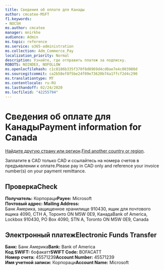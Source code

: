 ```yaml
---
title: Сведения об оплате для Канады
author: cmcatee-MSFT
f1.keywords:
- NOCSH
ms.author: cmcatee
manager: mnirkhe
audience: Admin
ms.topic: reference
ms.service: o365-administration
ms.collection: Adm_Commerce_Pay
localization_priority: Normal
description: Узнайте, где отправить платеж за подписку.
ROBOTS: NOINDEX, NOFOLLOW
ms.openlocfilehash: c1c8186b335f370f8d8969d4cd0ae7e4c003980d
ms.sourcegitcommit: ca2b58ef8f5be24f09e73620b74a1ffcf2d4c290
ms.translationtype: MT
ms.contentlocale: ru-RU
ms.lasthandoff: 02/24/2020
ms.locfileid: "42255794"
---
```

# <a name="payment-information-for-canada"></a><span data-ttu-id="6d2a1-103">Сведения об оплате для Канады</span><span class="sxs-lookup"><span data-stu-id="6d2a1-103">Payment information for Canada</span></span>

<span data-ttu-id="6d2a1-104">[Найдите другую страну или регион](../billing-and-payments/pay-for-your-subscription.md).</span><span class="sxs-lookup"><span data-stu-id="6d2a1-104">[Find another country or region](../billing-and-payments/pay-for-your-subscription.md).</span></span>

<span data-ttu-id="6d2a1-105">Заплатите в CAD только CAD и ссылайтесь на номера счетов в предъявлении к оплате.</span><span class="sxs-lookup"><span data-stu-id="6d2a1-105">Please pay in CAD only and reference your invoice number(s) on your payment remittance.</span></span>

## <a name="check"></a><span data-ttu-id="6d2a1-106">Проверка</span><span class="sxs-lookup"><span data-stu-id="6d2a1-106">Check</span></span>

<span data-ttu-id="6d2a1-107">**Получатель:** Корпораци</span><span class="sxs-lookup"><span data-stu-id="6d2a1-107">**Payee:** Microsoft</span></span>  
<span data-ttu-id="6d2a1-108">**Почтовый адрес:** </span><span class="sxs-lookup"><span data-stu-id="6d2a1-108">**Mailing Address:** </span></span>  
<span data-ttu-id="6d2a1-109">Банк Америка, защищенное хранилище 910430, ящик для почтового ящика 4090, СТН A, Торонто ON M5W 0E9, Канада</span><span class="sxs-lookup"><span data-stu-id="6d2a1-109">Bank of America, Lockbox 910430, PO Box 4090, STN A, Toronto ON M5W 0E9, Canada</span></span>

## <a name="electronic-funds-transfer"></a><span data-ttu-id="6d2a1-110">Электронный платеж</span><span class="sxs-lookup"><span data-stu-id="6d2a1-110">Electronic Funds Transfer</span></span>

<span data-ttu-id="6d2a1-111">**Банк:** Банк Америка</span><span class="sxs-lookup"><span data-stu-id="6d2a1-111">**Bank:** Bank of America</span></span>  
<span data-ttu-id="6d2a1-112">**Код SWIFT:** бофакатт</span><span class="sxs-lookup"><span data-stu-id="6d2a1-112">**SWIFT Code:** BOFACATT</span></span>  
<span data-ttu-id="6d2a1-113">**Номер счета:** 45571239</span><span class="sxs-lookup"><span data-stu-id="6d2a1-113">**Account Number:** 45571239</span></span>  
<span data-ttu-id="6d2a1-114">**Имя учетной записи:** Корпораци</span><span class="sxs-lookup"><span data-stu-id="6d2a1-114">**Account Name:** Microsoft</span></span>  